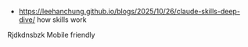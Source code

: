 - https://leehanchung.github.io/blogs/2025/10/26/claude-skills-deep-dive/ how skills work

Rjdkdnsbzk
Mobile friendly
